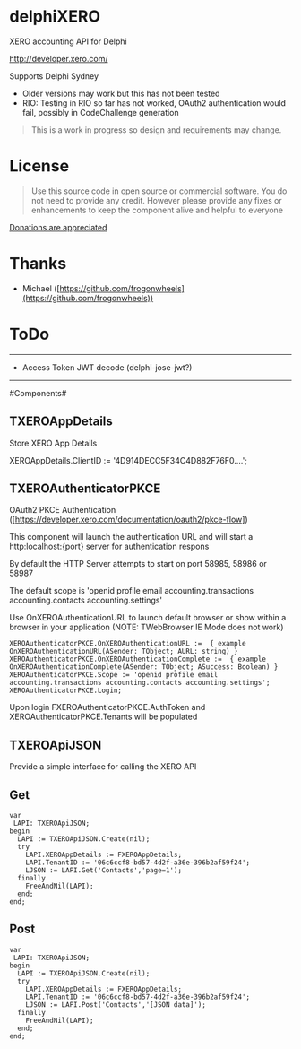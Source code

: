 # delphiXERO
XERO accounting API for Delphi

[http://developer.xero.com/ ](http://developer.xero.com/ )

Supports Delphi Sydney

* Older versions may work but this has not been tested
* RIO: Testing in RIO so far has not worked, OAuth2 authentication would fail, possibly in CodeChallenge generation 

> This is a work in progress so design and requirements may change.

# License #

> Use this source code in open source or commercial software. You do not need to provide any credit. However please provide any fixes or enhancements to keep the component alive and helpful to everyone

[Donations are appreciated](https://www.paypal.com/donate/?token=IS7CpOIQT6YEqUiUwICKTLsYdqFBDoFnTE894RdGA-vgWExlMo08xMSMr0SO-W64yDpkWW&country.x=AU&locale.x=AU)

# Thanks #
- Michael ([https://github.com/frogonwheels](https://github.com/frogonwheels))


# ToDo #
----------
* Access Token JWT decode (delphi-jose-jwt?)

----------
#Components#

## TXEROAppDetails ##

Store XERO App Details

XEROAppDetails.ClientID := '4D914DECC5F34C4D882F76F0....';

## TXEROAuthenticatorPKCE ##

OAuth2 PKCE Authentication ([https://developer.xero.com/documentation/oauth2/pkce-flow])

This component will launch the authentication URL and will start a http:localhost:{port} server for authentication respons

By default the HTTP Server attempts to start on port 58985, 58986 or 58987 

The default scope is 'openid profile email accounting.transactions accounting.contacts accounting.settings'

Use OnXEROAuthenticationURL to launch default browser or show within a browser in your application (NOTE: TWebBrowser IE Mode does not work)

	XEROAuthenticatorPKCE.OnXEROAuthenticationURL :=  { example OnXEROAuthenticationURL(ASender: TObject; AURL: string) }
	XEROAuthenticatorPKCE.OnXEROAuthenticationComplete :=  { example OnXEROAuthenticationComplete(ASender: TObject; ASuccess: Boolean) }
	XEROAuthenticatorPKCE.Scope := 'openid profile email accounting.transactions accounting.contacts accounting.settings';
	XEROAuthenticatorPKCE.Login;

Upon login FXEROAuthenticatorPKCE.AuthToken and XEROAuthenticatorPKCE.Tenants will be populated


## TXEROApiJSON ##

Provide a simple interface for calling the XERO API

## Get ##
    var
     LAPI: TXEROApiJSON;
    begin
      LAPI := TXEROApiJSON.Create(nil);
      try
    	LAPI.XEROAppDetails := FXEROAppDetails;
		LAPI.TenantID := '06c6ccf8-bd57-4d2f-a36e-396b2af59f24';
    	LJSON := LAPI.Get('Contacts','page=1');
      finally
    	FreeAndNil(LAPI);
      end;
    end;

## Post ##
    var
     LAPI: TXEROApiJSON;
    begin
      LAPI := TXEROApiJSON.Create(nil);
      try
    	LAPI.XEROAppDetails := FXEROAppDetails;
		LAPI.TenantID := '06c6ccf8-bd57-4d2f-a36e-396b2af59f24';
    	LJSON := LAPI.Post('Contacts','[JSON data]');
      finally
    	FreeAndNil(LAPI);
      end;
    end;




